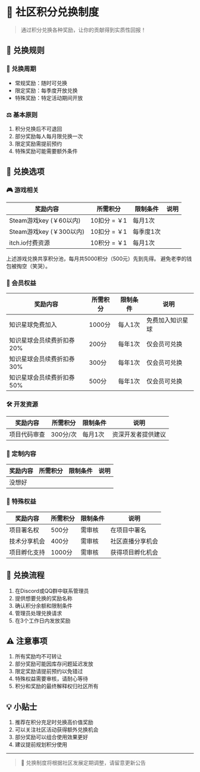 # 🎁 社区积分兑换制度

> 通过积分兑换各种奖励，让你的贡献得到实质性回报！

## 💫 兑换规则

### 📅 兑换周期

- 常规奖励：随时可兑换
- 限定奖励：每季度开放兑换
- 特殊奖励：特定活动期间开放

### ⚖️ 基本原则

1. 积分兑换后不可退回
2. 部分奖励每人每月限兑换一次
3. 限定奖励需提前预约
4. 特殊奖励可能需要额外条件

## 🎯 兑换选项

### 🎮 游戏相关

| 奖励内容 | 所需积分 | 限制条件 | 说明 |
|----------|----------|----------|------|
| Steam游戏key (￥60以内) | 10扣分 = ￥1 | 每月1次 |  |
| Steam游戏key (￥300以内) | 10扣分 = ￥1 | 每季度1次 |  |
| itch.io付费资源 | 10积分 = ￥1 | 每月1次 |  |

上述游戏兑换共享积分池，每月共5000积分（500元）先到先得。
避免老李的钱包被掏空（笑哭）。

### 💎 会员权益

| 奖励内容 | 所需积分 | 限制条件 | 说明 |
|----------|----------|----------|------|
| 知识星球免费加入 | 1000分 | 每人1次 | 免费加入知识星球 |
| 知识星球会员续费折扣券20% | 200分 | 每年1次 | 仅会员可兑换 |
| 知识星球会员续费折扣券30% | 300分 | 每年1次 | 仅会员可兑换 |
| 知识星球会员续费折扣券50% | 500分 | 每年1次 | 仅会员可兑换 |

### 🛠️ 开发资源

| 奖励内容 | 所需积分 | 限制条件 | 说明 |
|----------|----------|----------|------|
| 项目代码审查 | 300分/次 | 每月1次 | 资深开发者提供建议 |

### 🎨 定制内容

| 奖励内容 | 所需积分 | 限制条件 | 说明 |
|----------|----------|----------|------|
| 没想好 |  |  |  |

### 🌟 特殊权益

| 奖励内容 | 所需积分 | 限制条件 | 说明 |
|----------|----------|----------|------|
| 项目署名权 | 500分 | 需审核 | 在项目中署名 |
| 技术分享机会 | 400分 | 需审核 | 社区直播分享机会 |
| 项目孵化支持 | 1000分 | 需审核 | 获得项目孵化机会 |

## 📝 兑换流程

1. 在Discord或QQ群中联系管理员
2. 提供想要兑换的奖励名称
3. 确认积分余额和限制条件
4. 管理员处理兑换请求
5. 在3个工作日内发放奖励

## ⚠️ 注意事项

1. 所有奖励均不可转让
2. 部分奖励可能因库存问题延迟发放
3. 限定奖励请提前预约以免错过
4. 特殊权益需要审核，请耐心等待
5. 积分和奖励的最终解释权归社区所有

## 💡 小贴士

1. 推荐在积分充足时兑换高价值奖励
2. 可以关注社区活动获得额外兑换机会
3. 部分奖励可以组合使用效果更好
4. 建议提前规划积分使用

---

> 🔄 兑换制度将根据社区发展定期调整，请留意更新公告
